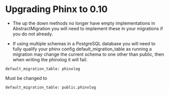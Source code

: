 # Upgrading Phinx to 0.10

* The up the down methods no longer have empty implementations in AbstractMigration 
you will need to implement these in your migrations if you do not already.

* If using multiple schemas in a PostgreSQL database you will need to fully qualify 
your phinx config default_migration_table as running a migration may change the 
current schema to one other than public, then when writing the phinxlog it will fail.

```
default_migration_table: phinxlog
```
Must be changed to
```
default_migration_table: public.phinxlog
```

